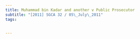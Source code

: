 ```yaml
---
title: Muhammad bin Kadar and another v Public Prosecutor 
subtitle: "[2011] SGCA 32 / 05\_July\_2011"
tags:


---
```


